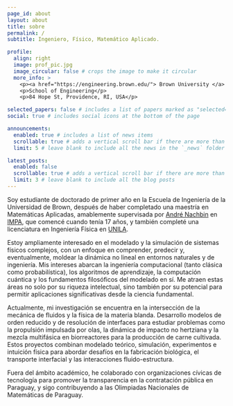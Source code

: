 ```yaml
---
page_id: about
layout: about
title: sobre
permalink: /
subtitle: Ingeniero, Físico, Matemático Aplicado.

profile:
  align: right
  image: prof_pic.jpg
  image_circular: false # crops the image to make it circular
  more_info: >
    <p><a href="https://engineering.brown.edu/"> Brown University </a> </p>
    <p>School of Engineering</p>
    <p>84 Hope St, Providence, RI, USA</p>

selected_papers: false # includes a list of papers marked as "selected={true}"
social: true # includes social icons at the bottom of the page

announcements:
  enabled: true # includes a list of news items
  scrollable: true # adds a vertical scroll bar if there are more than 3 news items
  limit: 5 # leave blank to include all the news in the `_news` folder

latest_posts:
  enabled: false
  scrollable: true # adds a vertical scroll bar if there are more than 3 new posts items
  limit: 3 # leave blank to include all the blog posts
---
```


Soy estudiante de doctorado de primer año en la Escuela de Ingeniería de la Universidad de Brown, después de haber completado una maestría en Matemáticas Aplicadas, amablemente supervisada por [André Nachbin](https://www.wpi.edu/people/faculty/anachbin) en [IMPA](https://impa.br/), que comencé cuando tenía 17 años, y también completé una licenciatura en Ingeniería Física en [UNILA](https://portal.unila.edu.br/).

Estoy ampliamente interesado en el modelado y la simulación de sistemas físicos complejos, con un enfoque en comprender, predecir y, eventualmente, moldear la dinámica no lineal en entornos naturales y de ingeniería. Mis intereses abarcan la ingeniería computacional (tanto clásica como probabilística), los algoritmos de aprendizaje, la computación cuántica y los fundamentos filosóficos del modelado en sí. Me atraen estas áreas no solo por su riqueza intelectual, sino también por su potencial para permitir aplicaciones significativas desde la ciencia fundamental.

Actualmente, mi investigación se encuentra en la intersección de la mecánica de fluidos y la física de la materia blanda. Desarrollo modelos de orden reducido y de resolución de interfaces para estudiar problemas como la propulsión impulsada por olas, la dinámica de impacto no hertziana y la mezcla multifásica en biorreactores para la producción de carne cultivada. Estos proyectos combinan modelado teórico, simulación, experimentos e intuición física para abordar desafíos en la fabricación biológica, el transporte interfacial y las interacciones fluido-estructura.

Fuera del ámbito académico, he colaborado con organizaciones cívicas de tecnología para promover la transparencia en la contratación pública en Paraguay, y sigo contribuyendo a las Olimpiadas Nacionales de Matemáticas de Paraguay.
